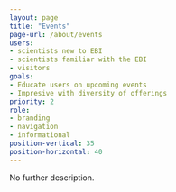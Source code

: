 ```yaml
---
layout: page
title: "Events"
page-url: /about/events
users:
- scientists new to EBI
- scientists familiar with the EBI
- visitors
goals:
- Educate users on upcoming events
- Impresive with diversity of offerings
priority: 2
role:
- branding
- navigation
- informational
position-vertical: 35
position-horizontal: 40
---
```


No further description.
